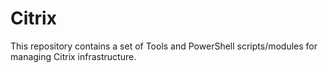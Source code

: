 # Citrix

This repository contains a set of Tools and PowerShell scripts/modules for managing Citrix infrastructure.
